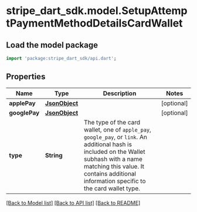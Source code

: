 # stripe_dart_sdk.model.SetupAttemptPaymentMethodDetailsCardWallet

## Load the model package
```dart
import 'package:stripe_dart_sdk/api.dart';
```

## Properties
Name | Type | Description | Notes
------------ | ------------- | ------------- | -------------
**applePay** | [**JsonObject**](.md) |  | [optional] 
**googlePay** | [**JsonObject**](.md) |  | [optional] 
**type** | **String** | The type of the card wallet, one of `apple_pay`, `google_pay`, or `link`. An additional hash is included on the Wallet subhash with a name matching this value. It contains additional information specific to the card wallet type. | 

[[Back to Model list]](../README.md#documentation-for-models) [[Back to API list]](../README.md#documentation-for-api-endpoints) [[Back to README]](../README.md)


